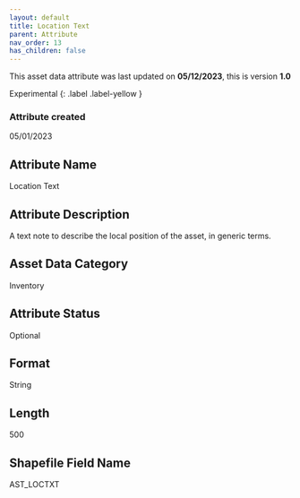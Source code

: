 ```yaml
---
layout: default
title: Location Text
parent: Attribute
nav_order: 13
has_children: false
---
```


This asset data attribute was last updated on **05/12/2023**, this is version **1.0**

Experimental
{: .label .label-yellow }

### Attribute created
05/01/2023

## Attribute Name
Location Text

## Attribute Description
A text note to describe the local position of the asset, in generic terms.

## Asset Data Category
Inventory

## Attribute Status
Optional

## Format
String

## Length
500

## Shapefile Field Name
AST_LOCTXT